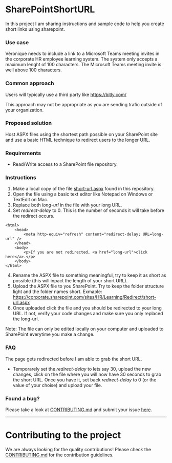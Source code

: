 # SharePointShortURL

In this project I am sharing instructions and sample code to help you create short links using sharepoint.

### Use case
Véronique needs to include a link to a Microsoft Teams meeting invites in the corporate HR employee learning system. The system only accepts a maximum lenght of 100 characters. The Microsoft Teams meeting invite is well above 100 characters.

### Common approach 
Users will typically use a third party like https://bitly.com/

This approach may not be appropriate as you are sending trafic outside of your organization.

### Proposed solution
Host ASPX files using the shortest path possible on your SharePoint site and use a basic HTML technique to redirect users to the longer URL.  

### Requirements
* Read/Write access to a SharePoint file repository.

### Instructions
1. Make a local copy of the file [short-url.aspx](https://github.com/EricTheoBrunet/SharePointShortURL/blob/main/short-url.aspx) found in this repository.
1. Open the file using a basic text editor like Notepad on Windows or TextEdit on Mac.
1. Replace both *long-url* in the file with your long URL.
1. Set *redirect-delay* to 0. This is the number of seconds it will take before the redirect occurs. 
```
<html>
	<head>
		<meta http-equiv="refresh" content="redirect-delay; URL=long-url" />
	</head>
	<body>
		<p>If you are not redirected, <a href="long-url">click here</a>.</p>
	</body>
</html>
```
4. Rename the ASPX file to something meaningful, try to keep it as short as possible (this will inpact the length of your short URL).
1. Upload the ASPX file to you SharePoint. Try to keep the folder structure light and the folder names short. Exmaple: https://corporate.sharepoint.com/sites/HR/Learning/Redirect/short-url.aspx
1. Once uploaded click the file and you should be redirected to your long URL. If not, verify your code changes and make sure you only replaced the long-url.

Note: The file can only be edited locally on your computer and uploaded to SharePoint everytime you make a change.

### FAQ
The page gets redirected before I am able to grab the short URL.
* Temporarely set the *redirect-delay* to lets say 30, upload the new changes, click on the file where you will now have 30 seconds to grab the short URL. Once you have it, set back *redirect-delay* to 0 (or the value of your choise) and upload your file.  

### Found a bug?
Please take a look at [CONTRIBUTING.md](CONTRIBUTING.md#you-think-youve-found-a-bug) and submit your issue [here](https://github.com/EricTheoBrunet/SharePointShortURL/issues).


----


# Contributing to the project

We are always looking for the quality contributions! Please check the [CONTRIBUTING.md](CONTRIBUTING.md) for the contribution guidelines.

